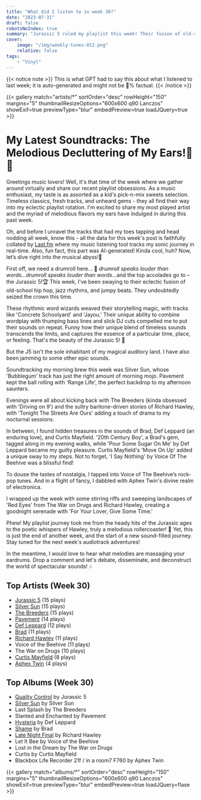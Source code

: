 ```yaml
---
title: "What did I listen to in week 30?"
date: "2023-07-31"
draft: false
robotsNoIndex: true
summary: "Jurassic 5 ruled my playlist this week! Their fusion of old-school hip hop & melodies reign supreme, immerse yourself in their timeless tracks."
cover:
    image: "/img/weekly-tunes-012.png"
    relative: false
tags:
    - "Vinyl"
---
```


{{< notice note >}}
This is what GPT had to say this about what I listened to last week; it is auto-generated and might not be 💯% factual.
{{< /notice >}}

{{< gallery match="artists/*" sortOrder="desc" rowHeight="150" margins="5" thumbnailResizeOptions="600x600 q90 Lanczos" showExif=true previewType="blur" embedPreview=true loadJQuery=true >}}

# My Latest Soundtracks: The Melodious Decluttering of My Ears!🎵🥁

Greetings music lovers! Well, it's that time of the week where we gather around virtually and share our recent playlist obsessions. As a music enthusiast, my taste is as assorted as a kid's pick-n-mix sweets selection. Timeless classics, fresh tracks, and unheard gems - they all find their way into my eclectic playlist rotation. I'm excited to share my most played artist and the myriad of melodious flavors my ears have indulged in during this past week.

Oh, and before I unravel the tracks that had my toes tapping and head nodding all week, know this - all the data for this week's post is faithfully collated by [Last.fm](https://www.last.fm/user/RussMckendrick) where my music listening tool tracks my sonic journey in real-time. Also, fun fact, this part was AI-generated! Kinda cool, huh? Now, let’s dive right into the musical abyss!🌊

First off, we need a drumroll here... 🥁 *drumroll speaks louder than words...drumroll speaks louder than words*...and the top accolades go to – the Jurassic 5!🏆 This week, I've been swaying to their eclectic fusion of old-school hip hop, jazz rhythms, and jumpy beats. They undoubtedly seized the crown this time. 

These rhythmic word wizards weaved their storytelling magic, with tracks like 'Concrete Schoolyard' and 'Jayou.' Their unique ability to combine wordplay with thumping bass lines and slick DJ cuts compelled me to put their sounds on repeat. Funny how their unique blend of timeless sounds transcends the limits, and captures the essence of a particular time, place, or feeling. That's the beauty of the Jurassic 5! 👑

But the J5 isn't the sole inhabitant of my magical auditory land. I have also been jamming to some other epic sounds.

Soundtracking my morning brew this week was Silver Sun, whose 'Bubblegum' track has just the right amount of morning mojo. Pavement kept the ball rolling with 'Range Life', the perfect backdrop to my afternoon saunters. 

Evenings were all about kicking back with The Breeders (kinda obsessed with 'Driving on 9') and the sultry baritone-driven stories of Richard Hawley, with 'Tonight The Streets Are Ours' adding a touch of drama to my nocturnal sessions. 

In between, I found hidden treasures in the sounds of Brad, Def Leppard (an enduring love), and Curtis Mayfield. '20th Century Boy', a Brad's gem, tagged along in my evening walks, while 'Pour Some Sugar On Me' by Def Leppard became my guilty pleasure. Curtis Mayfield's 'Move On Up' added a unique sway to my steps. Not to forget, 'I Say Nothing' by Voice Of The Beehive was a blissful find!

To douse the tastes of nostalgia, I tapped into Voice of The Beehive’s rock-pop tunes. And in a flight of fancy, I dabbled with Aphex Twin's divine realm of electronica. 

I wrapped up the week with some stirring riffs and sweeping landscapes of 'Red Eyes' from The War on Drugs and Richard Hawley, creating a goodnight serenade with 'For Your Lover, Give Some Time.'

Phew! My playlist journey took me from the heady hits of the Jurassic ages to the poetic whispers of Hawley, truly a melodious rollercoaster! 🎢 Yet, this is just the end of another week, and the start of a new sound-filled journey. Stay tuned for the next week's audiotrack adventures!

In the meantime, I would love to hear what melodies are massaging your eardrums. Drop a comment and let's debate, disseminate, and deconstruct the world of spectacular sounds! 🎶

## Top Artists (Week 30)

- [Jurassic 5](https://www.mckendrick.rocks/artist/jurassic-5/) (15 plays)
- [Silver Sun](https://www.mckendrick.rocks/artist/silver-sun/) (15 plays)
- [The Breeders](https://www.mckendrick.rocks/artist/the-breeders/) (15 plays)
- [Pavement](https://www.mckendrick.rocks/artist/pavement/) (14 plays)
- [Def Leppard](https://www.mckendrick.rocks/artist/def-leppard/) (12 plays)
- [Brad](https://www.mckendrick.rocks/artist/brad/) (11 plays)
- [Richard Hawley](https://www.mckendrick.rocks/artist/richard-hawley/) (11 plays)
- Voice of the Beehive (11 plays)
- The War on Drugs (10 plays)
- [Curtis Mayfield](https://www.mckendrick.rocks/artist/curtis-mayfield/) (8 plays)
- [Aphex Twin](https://www.mckendrick.rocks/artist/aphex-twin/) (4 plays)


## Top Albums (Week 30)

- [Quality Control](https://www.mckendrick.rocks/albums/quality-control-7119855/) by Jurassic 5
- [Silver Sun](https://www.mckendrick.rocks/albums/silver-sun-24926828/) by Silver Sun
- Last Splash by The Breeders
- Slanted and Enchanted by Pavement
- [Hysteria](https://www.mckendrick.rocks/albums/hysteria-10660430/) by Def Leppard
- [Shame](https://www.mckendrick.rocks/albums/shame-27739077/) by Brad
- [Late Night Final](https://www.mckendrick.rocks/albums/late-night-final-6196121/) by Richard Hawley
- Let It Bee by Voice of the Beehive
- Lost in the Dream by The War on Drugs
- Curtis by Curtis Mayfield
- Blackbox Life Recorder 21f / in a room7 F760 by Aphex Twin


{{< gallery match="albums/*" sortOrder="desc" rowHeight="150" margins="5" thumbnailResizeOptions="600x600 q90 Lanczos" showExif=true previewType="blur" embedPreview=true loadJQuery=flase >}}